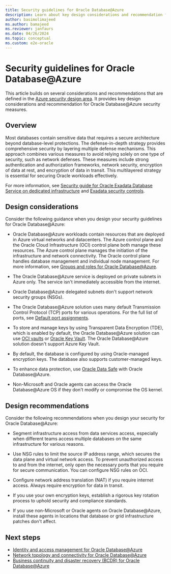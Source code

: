 ```yaml
---
title: Security guidelines for Oracle Database@Azure
description: Learn about key design considerations and recommendation for Oracle Database@Azure security measures.
author: basimolimajeed
ms.author: bamajeed
ms.reviewer: janfaurs
ms.date: 04/26/2024
ms.topic: conceptual
ms.custom: e2e-oracle
---
```


# Security guidelines for Oracle Database@Azure

This article builds on several considerations and recommendations that are defined in the [Azure security design area](../../ready/landing-zone/design-area/security.md). It provides key design considerations and recommendation for Oracle Database@Azure security measures.

## Overview

Most databases contain sensitive data that requires a secure architecture beyond database-level protections. The defense-in-depth strategy provides comprehensive security by layering multiple defense mechanisms. This approach combines various measures to avoid relying solely on one type of security, such as network defenses. These measures include strong authentication and authorization frameworks, network security, encryption of data at rest, and encryption of data in transit. This multilayered strategy is essential for securing Oracle workloads effectively.

For more information, see [Security guide for Oracle Exadata Database Service on dedicated infrastructure](https://docs.oracle.com/en/engineered-systems/exadata-cloud-service/ecscm/ecs-security-guide.html#GUID-EBDA0EB5-734A-4AD2-A740-8C174B1FFE3B) and [Exadata security controls](https://www.oracle.com/a/ocom/docs/engineered-systems/exadata/exadata-cloud-service-security.pdf).

## Design considerations

Consider the following guidance when you design your security guidelines for Oracle Database@Azure:

- Oracle Database@Azure workloads contain resources that are deployed in Azure virtual networks and datacenters. The Azure control plane and the Oracle Cloud Infrastructure (OCI) control plane both manage these resources. The Azure control plane manages the initiation of the infrastructure and network connectivity. The Oracle control plane handles database management and individual node management. For more information, see [Groups and roles for Oracle Database@Azure](/azure/oracle/oracle-db/oracle-database-groups-roles).

- The Oracle Database@Azure service is deployed on private subnets in Azure only. The service isn't immediately accessible from the internet.

- Oracle Database@Azure delegated subnets don't support network security groups (NSGs).

- The Oracle Database@Azure solution uses many default Transmission Control Protocol (TCP) ports for various operations. For the full list of ports, see [Default port assignments](https://docs.oracle.com/en/engineered-systems/exadata-database-machine/index.html#GUID-A454DAB3-7606-4288-9139-0C02A7669BE3).

- To store and manage keys by using Transparent Data Encryption (TDE), which is enabled by default, the Oracle Database@Azure solution can use [OCI vaults](https://docs.oracle.com/en-us/iaas/Content/KeyManagement/Concepts/keyoverview.htm) or [Oracle Key Vault](https://www.oracle.com/security/database-security/key-vault/). The Oracle Database@Azure solution doesn't support Azure Key Vault.

- By default, the database is configured by using Oracle-managed encryption keys. The database also supports customer-managed keys.

- To enhance data protection, use [Oracle Data Safe](https://docs.oracle.com/en/cloud/paas/data-safe/admds/register-oracle-cloud-database.html#GUID-F75522C5-5D6C-499C-875C-228ADE00472A) with Oracle Database@Azure.

- Non-Microsoft and Oracle agents can access the Oracle Database@Azure OS if they don't modify or compromise the OS kernel.

## Design recommendations

Consider the following recommendations when you design your security for Oracle Database@Azure:

- Segment infrastructure access from data services access, especially when different teams access multiple databases on the same infrastructure for various reasons.

- Use NSG rules to limit the source IP address range, which secures the data plane and virtual network access. To prevent unauthorized access to and from the internet, only open the necessary ports that you require for secure communication. You can configure NSG rules on OCI.

- Configure network address translation (NAT) if you require internet access. Always require encryption for data in transit.

- If you use your own encryption keys, establish a rigorous key rotation process to uphold security and compliance standards.

- If you use non-Microsoft or Oracle agents on Oracle Database@Azure, install these agents in locations that database or grid infrastructure patches don't affect.

## Next steps

- [Identity and access management for Oracle Database@Azure](oracle-iam-odaa.md)
- [Network topology and connectivity for Oracle Database@Azure](oracle-network-topology-odaa.md)
- [Business continuity and disaster recovery (BCDR) for Oracle Database@Azure](oracle-disaster-recovery-odaa.md)
